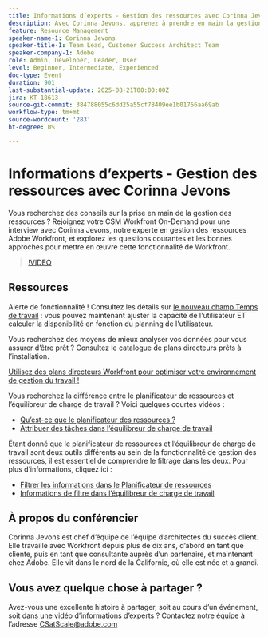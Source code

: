 ```yaml
---
title: Informations d’experts - Gestion des ressources avec Corinna Jevons
description: Avec Corinna Jevons, apprenez à prendre en main la gestion des ressources de Workfront, à optimiser la capacité et à équilibrer efficacement les charges de travail.
feature: Resource Management
speaker-name-1: Corinna Jevons
speaker-title-1: Team Lead, Customer Success Architect Team
speaker-company-1: Adobe
role: Admin, Developer, Leader, User
level: Beginner, Intermediate, Experienced
doc-type: Event
duration: 901
last-substantial-update: 2025-08-21T00:00:00Z
jira: KT-18613
source-git-commit: 384788055c6dd25a55cf78409ee1b01756aa69ab
workflow-type: tm+mt
source-wordcount: '283'
ht-degree: 0%

---
```



# Informations d’experts - Gestion des ressources avec Corinna Jevons

Vous recherchez des conseils sur la prise en main de la gestion des ressources ? Rejoignez votre CSM Workfront On-Demand pour une interview avec Corinna Jevons, notre experte en gestion des ressources Adobe Workfront, et explorez les questions courantes et les bonnes approches pour mettre en œuvre cette fonctionnalité de Workfront.

>[!VIDEO](https://video.tv.adobe.com/v/3469890/?learn=on&enablevpops)

## Ressources

Alerte de fonctionnalité !  Consultez les détails sur [le nouveau champ Temps de travail](https://experienceleaguecommunities.adobe.com/t5/workfront-discussions/the-new-work-time-field-now-you-can-adjust-user-capacity-and/m-p/582855?profile.language=fr#M519) : vous pouvez maintenant ajuster la capacité de l&#39;utilisateur ET calculer la disponibilité en fonction du planning de l&#39;utilisateur.

Vous recherchez des moyens de mieux analyser vos données pour vous assurer d’être prêt ? Consultez le catalogue de plans directeurs prêts à l’installation.

[Utilisez des plans directeurs Workfront pour optimiser votre environnement de gestion du travail !](https://experienceleaguecommunities.adobe.com/t5/workfront-blogs/use-workfront-blueprints-to-optimize-your-work-management/ba-p/547147?profile.language=fr)

Vous recherchez la différence entre le planificateur de ressources et l’équilibreur de charge de travail ? Voici quelques courtes vidéos :

* [Qu’est-ce que le planificateur des ressources ?](https://experienceleague.adobe.com/docs/workfront-learn/tutorials-workfront/manage-resources/resource-planning/what-is-the-resource-planner.html?lang=fr)
* [Attribuer des tâches dans l’équilibreur de charge de travail](https://experienceleague.adobe.com/docs/workfront-learn/tutorials-workfront/manage-resources/workload-balancer/assign-work-in-the-workload-balancer.html?lang=fr)

Étant donné que le planificateur de ressources et l’équilibreur de charge de travail sont deux outils différents au sein de la fonctionnalité de gestion des ressources, il est essentiel de comprendre le filtrage dans les deux. Pour plus d’informations, cliquez ici :

* [Filtrer les informations dans le Planificateur de ressources](https://experienceleague.adobe.com/docs/workfront/using/manage-resources/resource-planning-in-adobe-workfront/filter-resource-planner.html?lang=fr)
* [Informations de filtre dans l’équilibreur de charge de travail](https://experienceleague.adobe.com/docs/workfront/using/manage-resources/the-workload-balancer/filter-information-workload-balancer.html?lang=fr)

## À propos du conférencier

Corinna Jevons est chef d’équipe de l’équipe d’architectes du succès client.  Elle travaille avec Workfront depuis plus de dix ans, d’abord en tant que cliente, puis en tant que consultante auprès d’un partenaire, et maintenant chez Adobe.  Elle vit dans le nord de la Californie, où elle est née et a grandi.

## Vous avez quelque chose à partager ?

Avez-vous une excellente histoire à partager, soit au cours d’un événement, soit dans une vidéo d’informations d’experts ? Contactez notre équipe à l’adresse [CSatScale@adobe.com](mailto:CSatScale@adobe.com)